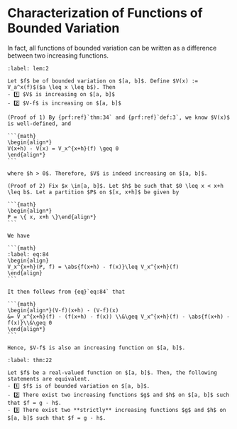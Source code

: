 # Characterization of Functions of Bounded Variation

In fact, all functions of bounded variation can be written as a difference between two increasing functions.



````{prf:lemma}
:label: lem:2

Let $f$ be of bounded variation on $[a, b]$. Define $V(x) := V_a^x(f)$($a \leq x \leq b$). Then
- 1️⃣ $V$ is increasing on $[a, b]$
- 2️⃣ $V-f$ is increasing on $[a, b]$
````

````{prf:proof}
(Proof of 1) By {prf:ref}`thm:34` and {prf:ref}`def:3`, we know $V(x)$ is well-defined, and

```{math}
\begin{align*}
V(x+h) - V(x) = V_x^{x+h}(f) \geq 0
\end{align*}
```

where $h > 0$. Therefore, $V$ is indeed increasing on $[a, b]$.

(Proof of 2) Fix $x \in[a, b]$. Let $h$ be such that $0 \leq x < x+h \leq b$. Let a partition $P$ on $[x, x+h]$ be given by

```{math}
\begin{align*}
P = \{ x, x+h \}\end{align*}
```

We have

```{math}
:label: eq:84
\begin{align}
V_x^{x+h}(P, f) = \abs{f(x+h) - f(x)}\leq V_x^{x+h}(f)
\end{align}
```

It then follows from {eq}`eq:84` that

```{math}
\begin{align*}(V-f)(x+h) - (V-f)(x)
&= V_x^{x+h}(f) - (f(x+h) - f(x)) \\&\geq V_x^{x+h}(f) - \abs{f(x+h) - f(x)}\\&\geq 0
\end{align*}
```

Hence, $V-f$ is also an increasing function on $[a, b]$.

````

````{prf:theorem} Characterization of Functions of Bounded Variation
:label: thm:22

Let $f$ be a real-valued function on $[a, b]$. Then, the following statements are equivalent.
- 1️⃣ $f$ is of bounded variation on $[a, b]$.
- 2️⃣ There exist two increasing functions $g$ and $h$ on $[a, b]$ such that $f = g - h$.
- 3️⃣ There exist two **strictly** increasing functions $g$ and $h$ on $[a, b]$ such that $f = g - h$.
````
